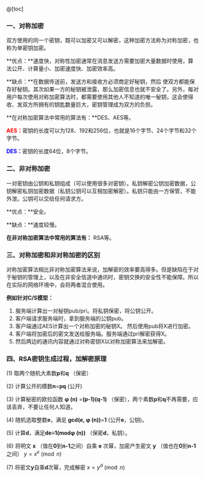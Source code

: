 @[toc]

### 一、对称加密

双方使用的同一个密钥，既可以加密又可以解密，这种加密方法称为对称加密，也称为单密钥加密。

**优点：**速度快，对称性加密通常在消息发送方需要加密大量数据时使用，算法公开、计算量小、加密速度快、加密效率高。

**缺点：**在数据传送前，发送方和接收方必须商定好秘钥，然后 使双方都能保存好秘钥。其次如果一方的秘钥被泄露，那么加密信息也就不安全了。另外，每对用户每次使用对称加密算法时，都需要使用其他人不知道的唯一秘钥，这会使得收、发双方所拥有的钥匙数量巨大，密钥管理成为双方的负担。

**在对称加密算法中常用的算法有：**DES、AES等。

<font color="red">**AES：**</font>密钥的长度可以为128、192和256位，也就是16个字节、24个字节和32个字节。

<font color="blue">**DES：**</font>密钥的长度64位，8个字节。

### 二、非对称加密

一对密钥由公钥和私钥组成（可以使用很多对密钥）。私钥解密公钥加密数据，公钥解密私钥加密数据（私钥公钥可以互相加密解密）。私钥只能由一方保管，不能外泄。公钥可以交给任何请求方。

**优点：**安全。

**缺点：**速度较慢。

**在非对称加密算法中常用的算法有：** RSA等。

### 三、对称加密和非对称加密的区别

对称加密算法相比非对称加密算法来说，加解密的效率要高得多。但是缺陷在于对于秘钥的管理上，以及在非安全信道中通讯时，密钥交换的安全性不能保障。所以在实际的网络环境中，会将两者混合使用。

**例如针对C/S模型：**

1. 服务端计算出一对秘钥pub/pri。将私钥保密，将公钥公开。
2. 客户端请求服务端时，拿到服务端的公钥pub。
3. 客户端通过AES计算出一个对称加密的秘钥X。 然后使用pub将X进行加密。
4. 客户端将加密后的密文发送给服务端。服务端通过pri解密获得X。
5. 然后两边的通讯内容就通过对称密钥X以对称加密算法来加解密。

### 四、RSA密钥生成过程，加解密原理

(1) 取两个随机大素数**p**和**q** （保密）

(2) 计算公开的模数**n**=**pq** (公开)

(3) 计算秘密的欧拉函数 **φ (n)** =**(p-1)(q-1)** （保密），两个素数**p**和**q**不再需要，应该丢弃，不要让任何人知道。

(4) 随机选取整数**e**，满足 **gcd(e, φ (n))**=**1** (公开**e**，公钥)。

(5) 计算**d**，满足**de≡1(modφ (n))** （保密**d**，私钥）。

(6) 将明文 **x** （值在**0**到**n-1**之间）自乘 **e** 次幂，加密产生密文 **y** （值也在**0**到**n-1**之间）   $y=x^e \pmod{n}$

(7) 将密文**y**自乘**d**次幂，完成解密  $x=y^d\pmod{n}$
